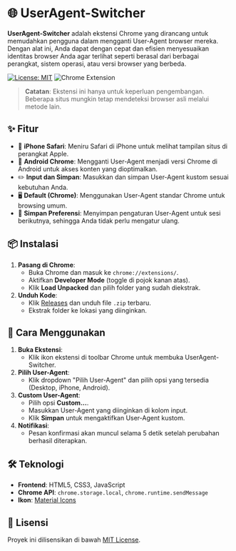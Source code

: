 # 🌐 UserAgent-Switcher 
**UserAgent-Switcher** adalah ekstensi Chrome yang dirancang untuk memudahkan pengguna dalam mengganti User-Agent browser mereka. Dengan alat ini, Anda dapat dengan cepat dan efisien menyesuaikan identitas browser Anda agar terlihat seperti berasal dari berbagai perangkat, sistem operasi, atau versi browser yang berbeda.

[![License: MIT](https://img.shields.io/badge/License-MIT-blue.svg)](https://opensource.org/licenses/MIT)
![Chrome Extension](https://img.shields.io/badge/Chrome-Extension-yellowgreen)

> **Catatan**: Ekstensi ini hanya untuk keperluan pengembangan. Beberapa situs mungkin tetap mendeteksi browser asli melalui metode lain.

## ✨ Fitur
- 📱 **iPhone Safari**: Meniru Safari di iPhone untuk melihat tampilan situs di perangkat Apple.
- 🤖 **Android Chrome**: Mengganti User-Agent menjadi versi Chrome di Android untuk akses konten yang dioptimalkan.
- ✏️ **Input dan Simpan**: Masukkan dan simpan User-Agent kustom sesuai kebutuhan Anda.
- 🖥️ **Default (Chrome)**: Menggunakan User-Agent standar Chrome untuk browsing umum.
- 💾 **Simpan Preferensi**: Menyimpan pengaturan User-Agent untuk sesi berikutnya, sehingga Anda tidak perlu mengatur ulang.

## 📦 Instalasi
1. **Pasang di Chrome**:
   - Buka Chrome dan masuk ke `chrome://extensions/`.
   - Aktifkan **Developer Mode** (toggle di pojok kanan atas).
   - Klik **Load Unpacked** dan pilih folder yang sudah diekstrak.
2. **Unduh Kode**:
   - Klik [Releases](https://github.com/RozhakXD/UserAgent-Switcher/releases) dan unduh file `.zip` terbaru.
   - Ekstrak folder ke lokasi yang diinginkan.

## 🚀 Cara Menggunakan
1. **Buka Ekstensi**:
   - Klik ikon ekstensi di toolbar Chrome untuk membuka UserAgent-Switcher.
2. **Pilih User-Agent**:
   - Klik dropdown "Pilih User-Agent" dan pilih opsi yang tersedia (Desktop, iPhone, Android).
3. **Custom User-Agent**:
   - Pilih opsi **Custom...**.
   - Masukkan User-Agent yang diinginkan di kolom input.
   - Klik **Simpan** untuk mengaktifkan User-Agent kustom.
4. **Notifikasi**:
   - Pesan konfirmasi akan muncul selama 5 detik setelah perubahan berhasil diterapkan.

## 🛠️ Teknologi
- **Frontend**: HTML5, CSS3, JavaScript
- **Chrome API**: `chrome.storage.local`, `chrome.runtime.sendMessage`
- **Ikon**: [Material Icons](https://fonts.googleapis.com/icon?family=Material+Icons)

## 📜 Lisensi
Proyek ini dilisensikan di bawah [MIT License](LICENSE).
